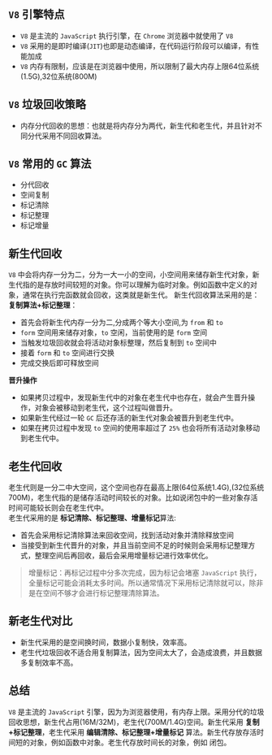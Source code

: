 ## `V8` 引擎特点
* `V8` 是主流的 `JavaScript` 执行引擎，在 `Chrome` 浏览器中就使用了 `V8`
* `V8` 采用的是即时编译(`JIT`)也即是动态编译，在代码运行阶段可以编译，有性能加成
* `V8` 内存有限制，应该是在浏览器中使用，所以限制了最大内存上限64位系统(1.5G),32位系统(800M)

## `V8` 垃圾回收策略
* 内存分代回收的思想：也就是将内存分为两代，新生代和老生代，并且针对不同分代采用不同回收算法。

## `V8` 常用的 `GC` 算法
* 分代回收
* 空间复制
* 标记清除
* 标记整理
* 标记增量

## 新生代回收
`V8` 中会将内存一分为二，分为一大一小的空间，小空间用来储存新生代对象，新生代指的是存放时间较短的对象。你可以理解为临时对象。例如函数中定义的对象，通常在执行完函数就会回收，这类就是新生代。
新生代回收算法采用的是：**复制算法+标记整理**：   
* 首先会将新生代内存一分为二,分成两个等大小空间,为 `from` 和  `to`
* `form` 空间用来储存对象，`to` 空闲，当前使用的是 `form` 空间
* 当触发垃圾回收就会将活动对象标整理，然后复制到 `to` 空间中
* 接着 `form` 和 `to` 空间进行交换
* 完成交换后即可释放空间

**晋升操作**   
* 如果拷贝过程中，发现新生代中的对象在老生代中也存在，就会产生晋升操作，对象会被移动到老生代，这个过程叫做晋升。
* 如果新生代经过一轮 `GC` 后还存活的新生代对象会被晋升到老生代中。
* 如果在拷贝过程中发现 `to` 空间的使用率超过了 `25%` 也会将所有活动对象移动到老生代中。

## 老生代回收
老生代则是一分二中大空间，这个空间也存在最高上限(64位系统1.4G),(32位系统700M)，老生代指的是储存活动时间较长的对象。比如说闭包中的一些对象存活时间可能较长则会在老生代中。   
老生代采用的是 **标记清除、标记整理、增量标记**算法:   
* 首先会采用标记清除算法来回收空间，找到活动对象并清除释放空间
* 当接受到新生代晋升的对象，并且当前空间不足的时候则会采用标记整理方式，整理空间后再回收，最后会采用增量标记进行效率优化。

> 增量标记：再标记过程中分多次完成，因为标记会堵塞 `JavaScript` 执行，全量标记可能会消耗太多时间。所以通常情况下采用标记清除就可以，除非是在空间不够才会进行标记整理清除算法。

## 新老生代对比
* 新生代采用的是空间换时间，数据小复制快，效率高。
* 老生代垃圾回收不适合用复制算法，因为空间太大了，会造成浪费，并且数据多复制效率不高。

## 总结
`V8` 是主流的 `JavaScript` 引擎，因为为浏览器使用，有内存上限。采用分代的垃圾回收思想，新生代占用(16M/32M)，老生代(700M/1.4G)空间。新生代采用 **复制+标记整理**，老生代采用 **编辑清除、标记整理+增量标记** 算法。新生代存放存活时间短的对象，例如函数中对象。老生代存放时间长的对象，例如 闭包。